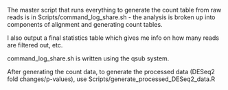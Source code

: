 The master script that runs everything to generate the count table from raw reads is in  Scripts/command_log_share.sh  - the analysis is broken up into components of alignment and generating count tables.  

I also output a final statistics table which gives me info on how many reads are filtered out, etc.

command_log_share.sh is written using the qsub system.

After generating the count data, to generate the processed data (DESeq2 fold changes/p-values), use Scripts/generate_processed_DESeq2_data.R

